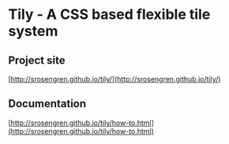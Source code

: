 # Tily - A CSS based flexible tile system
## Project site
[http://srosengren.github.io/tily/](http://srosengren.github.io/tily/)

## Documentation
[http://srosengren.github.io/tily/how-to.html](http://srosengren.github.io/tily/how-to.html)